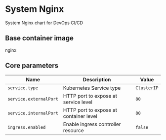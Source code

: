 # System Nginx

System Nginx chart for DevOps CI/CD

## Base container image
nginx

## Core parameters
| Name | Description | Value |
| --- | --- | --- |
| `service.type` | Kubernetes Service type | `ClusterIP` |
| `service.externalPort` | HTTP port to expose at service level | `80` |
| `service.internalPort` | HTTP port to expose at container level | `80` |
| `ingress.enabled` | Enable ingress controller resource | `false` |
